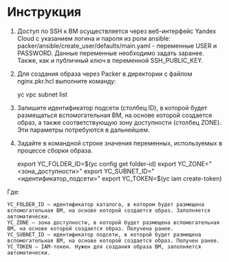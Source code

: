 # Инструкция

1. Доступ по SSH к ВМ осуществляется через веб-интерфейс Yandex Cloud с указанием логина и пароля из роли ansible: packer/ansible/create_user/defaults/main.yaml - переменные USER и PASSWORD. Данные переменные необходимо задать заранее. Также, как и публичный ключ в переменной SSH_PUBLIC_KEY.

2. Для создания образа через Packer в директории с файлом nginx.pkr.hcl выполните команду:

    yc vpc subnet list

3. Запишите идентификатор подсети (столбец ID), в которой будет размещаться вспомогательная ВМ, на основе которой создается образ, а также соответствующую зону доступности (столбец ZONE). Эти параметры потребуются в дальнейшем.

4. Задайте в командной строке значения переменных, используемых в процессе сборки образа.

    export YC_FOLDER_ID=$(yc config get folder-id)
    export YC_ZONE="<зона_доступности>"
    export YC_SUBNET_ID="<идентификатор_подсети>"
    export YC_TOKEN=$(yc iam create-token)

Где:

    YC_FOLDER_ID — идентификатор каталога, в котором будет размещена вспомогательная ВМ, на основе которой создается образ. Заполняется автоматически.
    YC_ZONE — зона доступности, в которой будет размещена вспомогательная ВМ, на основе которой создается образ. Получена ранее.
    YC_SUBNET_ID — идентификатор подсети, в которой будет размещена вспомогательная ВМ, на основе которой создается образ. Получен ранее.
    YC_TOKEN — IAM-токен. Нужен для создания образа ВМ, заполняется автоматически.
